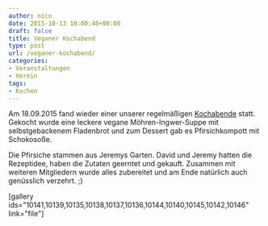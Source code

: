 ```yaml
---
author: nico
date: 2015-10-13 10:00:48+00:00
draft: false
title: Veganer Kochabend
type: post
url: /veganer-kochabend/
categories:
- Veranstaltungen
- Verein
tags:
- Kochen
---
```


Am 18.09.2015 fand wieder einer unserer regelmäßigen [Kochabende](/koch-abend/) statt. Gekocht wurde eine leckere vegane Möhren-Ingwer-Suppe mit selbstgebackenem Fladenbrot und zum Dessert gab es Pfirsichkompott mit Schokosoße.<!-- more -->

Die Pfirsiche stammen aus Jeremys Garten. David und Jeremy hatten die Rezeptidee, haben die Zutaten geerntet und gekauft. Zusammen mit weiteren Mitgliedern wurde alles zubereitet und am Ende natürlich auch genüsslich verzehrt. ;)

[gallery ids="10141,10139,10135,10138,10137,10136,10144,10140,10145,10142,10146" link="file"]


